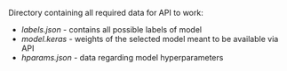 Directory containing all required data for API to work:
 - *labels.json* - contains all possible labels of model
 - *model.keras* - weights of the selected model meant to be available via API
 - *hparams.json* - data regarding model hyperparameters